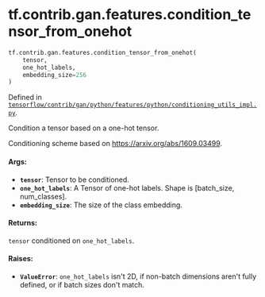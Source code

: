 <div itemscope itemtype="http://developers.google.com/ReferenceObject">
<meta itemprop="name" content="tf.contrib.gan.features.condition_tensor_from_onehot" />
</div>

# tf.contrib.gan.features.condition_tensor_from_onehot

``` python
tf.contrib.gan.features.condition_tensor_from_onehot(
    tensor,
    one_hot_labels,
    embedding_size=256
)
```



Defined in [`tensorflow/contrib/gan/python/features/python/conditioning_utils_impl.py`](https://www.tensorflow.org/code/tensorflow/contrib/gan/python/features/python/conditioning_utils_impl.py).

Condition a tensor based on a one-hot tensor.

Conditioning scheme based on https://arxiv.org/abs/1609.03499.

#### Args:

* <b>`tensor`</b>: Tensor to be conditioned.
* <b>`one_hot_labels`</b>: A Tensor of one-hot labels. Shape is
    [batch_size, num_classes].
* <b>`embedding_size`</b>: The size of the class embedding.


#### Returns:

`tensor` conditioned on `one_hot_labels`.


#### Raises:

* <b>`ValueError`</b>: `one_hot_labels` isn't 2D, if non-batch dimensions aren't
    fully defined, or if batch sizes don't match.